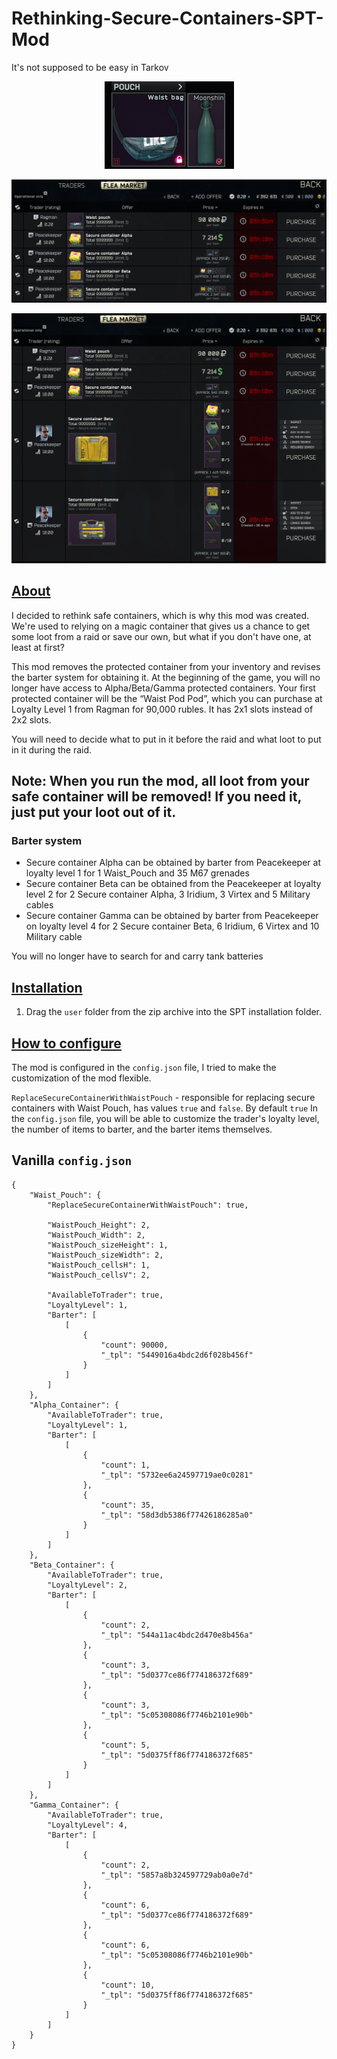 # Rethinking-Secure-Containers-SPT-Mod
It's not supposed to be easy in Tarkov

<p align="center">
  <img src="https://github.com/Spaghetti-jpg/Rethinking-Secure-Containers-SPT-Mod/blob/main/1.png" alt="alt text">
</p>

![alt text](https://github.com/Spaghetti-jpg/Rethinking-Secure-Containers-SPT-Mod/blob/main/3.png)

![alt text](https://github.com/Spaghetti-jpg/Rethinking-Secure-Containers-SPT-Mod/blob/main/2.png)



## [About](#about)

I decided to rethink safe containers, which is why this mod was created. We're used to relying on a magic container that gives us a chance to get some loot from a raid or save our own, but what if you don't have one, at least at first? 

This mod removes the protected container from your inventory and revises the barter system for obtaining it. At the beginning of the game, you will no longer have access to Alpha/Beta/Gamma protected containers. Your first protected container will be the “Waist Pod Pod”, which you can purchase at Loyalty Level 1 from Ragman for 90,000 rubles. It has 2x1 slots instead of 2x2 slots. 

You will need to decide what to put in it before the raid and what loot to put in it during the raid.

## Note: When you run the mod, all loot from your safe container will be removed! If you need it, just put your loot out of it.

### Barter system

- Secure container Alpha can be obtained by barter from Peacekeeper at loyalty level 1 for 1 Waist_Pouch and 35 M67 grenades
- Secure container Beta can be obtained from the Peacekeeper at loyalty level 2 for 2 Secure container Alpha, 3 Iridium, 3 Virtex and 5 Military cables
- Secure container Gamma can be obtained by barter from Peacekeeper on loyalty level 4 for 2 Secure container Beta, 6 Iridium, 6 Virtex and 10 Military cable

You will no longer have to search for and carry tank batteries

## [Installation](#installation)

1. Drag the `user` folder from the zip archive into the SPT installation folder.


## [How to configure](#how-to-configure)
The mod is configured in the `config.json` file, I tried to make the customization of the mod flexible.

`ReplaceSecureContainerWithWaistPouch` - responsible for replacing secure containers with Waist Pouch, has values `true` and `false`. By default `true`
In the `config.json` file, you will be able to customize the trader's loyalty level, the number of items to barter, and the barter items themselves.

## Vanilla `config.json`


```json{
{
    "Waist_Pouch": {
        "ReplaceSecureContainerWithWaistPouch": true,

        "WaistPouch_Height": 2,
        "WaistPouch_Width": 2,
        "WaistPouch_sizeHeight": 1,
        "WaistPouch_sizeWidth": 2,
        "WaistPouch_cellsH": 1,
        "WaistPouch_cellsV": 2,

        "AvailableToTrader": true,
        "LoyaltyLevel": 1,
        "Barter": [
            [
                {
                    "count": 90000,
                    "_tpl": "5449016a4bdc2d6f028b456f"
                }
            ]
        ]
    },
    "Alpha_Container": {
        "AvailableToTrader": true,
        "LoyaltyLevel": 1,
        "Barter": [
            [
                {
                    "count": 1,
                    "_tpl": "5732ee6a24597719ae0c0281"
                },
                {
                    "count": 35,
                    "_tpl": "58d3db5386f77426186285a0"
                }
            ]
        ]
    },
    "Beta_Container": {
        "AvailableToTrader": true,
        "LoyaltyLevel": 2,
        "Barter": [
            [
                {
                    "count": 2,
                    "_tpl": "544a11ac4bdc2d470e8b456a"
                },
                {
                    "count": 3,
                    "_tpl": "5d0377ce86f774186372f689"
                },
                {
                    "count": 3,
                    "_tpl": "5c05308086f7746b2101e90b"
                },
                {
                    "count": 5,
                    "_tpl": "5d0375ff86f774186372f685"
                }
            ]
        ]
    },
    "Gamma_Container": {
        "AvailableToTrader": true,
        "LoyaltyLevel": 4,
        "Barter": [
            [
                {
                    "count": 2,
                    "_tpl": "5857a8b324597729ab0a0e7d"
                },
                {
                    "count": 6,
                    "_tpl": "5d0377ce86f774186372f689"
                },
                {
                    "count": 6,
                    "_tpl": "5c05308086f7746b2101e90b"
                },
                {
                    "count": 10,
                    "_tpl": "5d0375ff86f774186372f685"
                }
            ]
        ]
    }    
}
```
